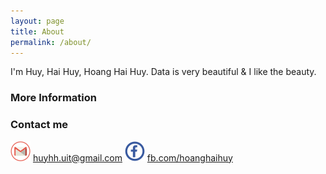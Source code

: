 ```yaml
---
layout: page
title: About
permalink: /about/
---
```


I'm Huy, Hai Huy, Hoang Hai Huy.
Data is very beautiful & I like the beauty.

### More Information



### Contact me

![GitHub Logo](/images/gmail.png) [huyhh.uit@gmail.com](mailto:huyhh.uit@gmail.com)
![GitHub Logo](/images/facebook.png) [fb.com/hoanghaihuy](https://www.fb.com/hoanghaihuy)
